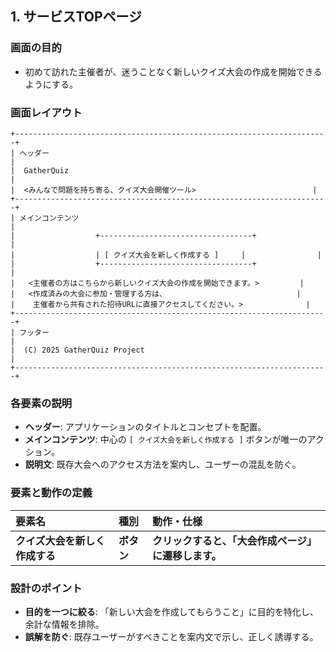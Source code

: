 ## 1. サービスTOPページ

### 画面の目的
- 初めて訪れた主催者が、迷うことなく新しいクイズ大会の作成を開始できるようにする。

### 画面レイアウト

```
+----------------------------------------------------------------------+
| ヘッダー                                                             |
|  GatherQuiz                                                          |
|  <みんなで問題を持ち寄る、クイズ大会開催ツール>                          |
+----------------------------------------------------------------------+
| メインコンテンツ                                                       |
|                  +----------------------------------+                |
|                  | [ クイズ大会を新しく作成する ]     |                |
|                  +----------------------------------+                |
|   <主催者の方はこちらから新しいクイズ大会の作成を開始できます。>         |
|   <作成済みの大会に参加・管理する方は、                             |
|    主催者から共有された招待URLに直接アクセスしてください。>              |
+----------------------------------------------------------------------+
| フッター                                                             |
|  (C) 2025 GatherQuiz Project                                         |
+----------------------------------------------------------------------+
```

### 各要素の説明
- **ヘッダー**: アプリケーションのタイトルとコンセプトを配置。
- **メインコンテンツ**: 中心の `[ クイズ大会を新しく作成する ]` ボタンが唯一のアクション。
- **説明文**: 既存大会へのアクセス方法を案内し、ユーザーの混乱を防ぐ。

### 要素と動作の定義
| 要素名 | 種別 | 動作・仕様 |
| :--- | :--- | :--- |
| **クイズ大会を新しく作成する** | **ボタン** | **クリックすると、「大会作成ページ」に遷移します。** |

### 設計のポイント
- **目的を一つに絞る**: 「新しい大会を作成してもらうこと」に目的を特化し、余計な情報を排除。
- **誤解を防ぐ**: 既存ユーザーがすべきことを案内文で示し、正しく誘導する。
